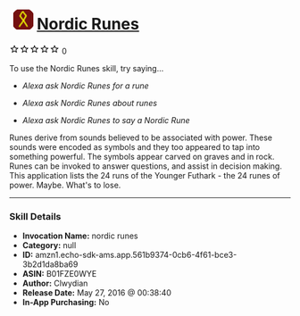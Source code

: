# &nbsp;<img src="skill_icon" alt="Nordic Runes icon" width="36"> [Nordic Runes](http://alexa.amazon.com/#skills/amzn1.echo-sdk-ams.app.561b9374-0cb6-4f61-bce3-3b2d1da8ba69)
![0 stars](../../images/ic_star_border_black_18dp_1x.png)![0 stars](../../images/ic_star_border_black_18dp_1x.png)![0 stars](../../images/ic_star_border_black_18dp_1x.png)![0 stars](../../images/ic_star_border_black_18dp_1x.png)![0 stars](../../images/ic_star_border_black_18dp_1x.png) 0

To use the Nordic Runes skill, try saying...

* *Alexa ask Nordic Runes for a rune*

* *Alexa  ask Nordic Runes about runes*

* *Alexa ask Nordic Runes to say a Nordic Rune*

Runes derive from sounds believed to be associated with power. These sounds were encoded as symbols and they too appeared to tap into something powerful. The symbols appear carved on graves and in rock.  Runes can be invoked to answer questions, and assist in decision making.  This application lists the 24 runs of the Younger Futhark - the 24 runes of power. Maybe. What's to lose.

***

### Skill Details

* **Invocation Name:** nordic runes
* **Category:** null
* **ID:** amzn1.echo-sdk-ams.app.561b9374-0cb6-4f61-bce3-3b2d1da8ba69
* **ASIN:** B01FZE0WYE
* **Author:** Clwydian
* **Release Date:** May 27, 2016 @ 00:38:40
* **In-App Purchasing:** No
